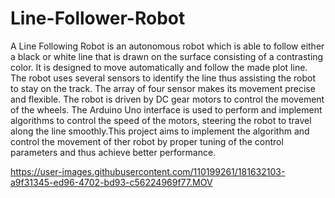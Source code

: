 # Line-Follower-Robot
A Line Following Robot is an autonomous robot which is able to follow either a black or white line that is drawn on the surface consisting of a contrasting color. It is designed to move automatically and follow the made plot line. The robot uses several sensors to identify the line thus assisting the robot to stay on the track. The array of four sensor makes its movement precise and flexible. The robot is driven by DC gear motors to control the movement of the wheels. The Arduino Uno interface is used to perform and implement algorithms to control the speed of the motors, steering the robot to travel along the line smoothly.This project aims to implement the algorithm and control the movement of ther robot by proper tuning of the control parameters and thus achieve better performance.


https://user-images.githubusercontent.com/110199261/181632103-a9f31345-ed96-4702-bd93-c56224969f77.MOV

